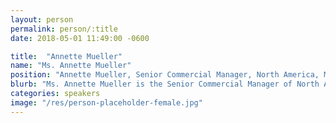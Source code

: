 ```yaml
---
layout: person
permalink: person/:title
date: 2018-05-01 11:49:00 -0600

title:  "Annette Mueller"
name: "Ms. Annette Mueller"
position: "Annette Mueller, Senior Commercial Manager, North America, Maersk TradeLens"
blurb: "Ms. Annette Mueller is the Senior Commercial Manager of North America at Maersk TradeLens"
categories: speakers
image: "/res/person-placeholder-female.jpg"
---
```

